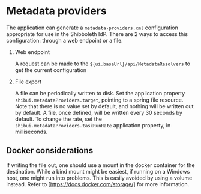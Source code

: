 # Metadata providers

The application can generate a `metadata-providers.xml` configuration appropriate for use in the Shibboleth IdP.
There are 2 ways to access this configuration: through a web endpoint or a file.

1. Web endpoint

    A request can be made to the `${ui.baseUrl}/api/MetadataResolvers` to get the
    current configuration
    
2. File export

    A file can be periodically written to disk. Set the application property `shibui.metadataProviders.target`,
    pointing to a spring file resource. Note that there is no value set by default, and nothing will be written
    out by default. A file, once defined, will be written every 30 seconds by default. To change the rate, set the
    `shibui.metadataProviders.taskRunRate` application property, in milliseconds.
    
## Docker considerations

If writing the file out, one should use a mount in the docker container for the destination. While a bind mount
might be easiest, if running on a Windows host, one might run into problems. This is easily avoided by using a
volume instead. Refer to [https://docs.docker.com/storage/] for more information.